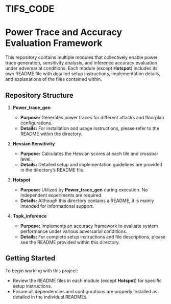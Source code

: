 # TIFS_CODE

# Power Trace and Accuracy Evaluation Framework

This repository contains multiple modules that collectively enable power trace generation, sensitivity analysis, and inference accuracy evaluation under adversarial conditions. Each module (except **Hotspot**) includes its own README file with detailed setup instructions, implementation details, and explanations of the files contained within.

## Repository Structure

1. **Power_trace_gen**
   - **Purpose:** Generates power traces for different attacks and floorplan configurations.
   - **Details:** For installation and usage instructions, please refer to the README within the directory.

2. **Hessian Sensitivity**
   - **Purpose:** Calculates the Hessian scores at each tile and crossbar level.
   - **Details:** Detailed setup and implementation guidelines are provided in the directory’s README file.

3. **Hotspot**
   - **Purpose:** Utilized by **Power_trace_gen** during execution. No independent experiments are required.
   - **Details:** Although this directory contains a README, it is mainly intended for informational support.

4. **Topk_inference**
   - **Purpose:** Implements an accuracy framework to evaluate system performance under various adversarial conditions.
   - **Details:** For complete setup instructions and file descriptions, please see the README provided within this directory.

## Getting Started

To begin working with this project:
- Review the README files in each module (except **Hotspot**) for specific setup instructions.
- Ensure all dependencies and configurations are properly installed as detailed in the individual READMEs.
